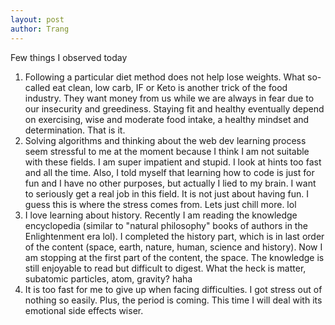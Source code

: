 ```yaml
---
layout: post
author: Trang
---
```


Few things I observed today

<ol>
<li> Following a particular diet method does not help lose weights. What so-called eat clean, low carb, IF or Keto is another trick of the food industry. They want money from us while we are always in fear due to our insecurity and greediness. Staying fit and healthy eventually depend on exercising, wise and moderate food intake, a healthy mindset and determination. That is it. </li>

<li> Solving algorithms and thinking about the web dev learning process seem stressful to me at the moment because I think I am not suitable with these fields. I am super impatient and stupid. I look at hints too fast and all the time. Also, I told myself that learning how to code is just for fun and I have no other purposes, but actually I lied to my brain. I want to seriously get a real job in this field. It is not just about having fun. I guess this is where the stress comes from. Lets just chill more. lol </li>

<li> I love learning about history. Recently I am reading the knowledge encyclopedia (similar to "natural philosophy" books of authors in the Enlightenment era lol). I completed the history part, which is in last order of the content (space, earth, nature, human, science and history). Now I am stopping at the first part of the content, the space. The knowledge is still enjoyable to read but difficult to digest. What the heck is matter, subatomic particles, atom, gravity? haha </li>

<li> It is too fast for me to give up when facing difficulties. I got stress out of nothing so easily. Plus, the period is coming. This time I will deal with its emotional side effects wiser.</li>
</ol>
